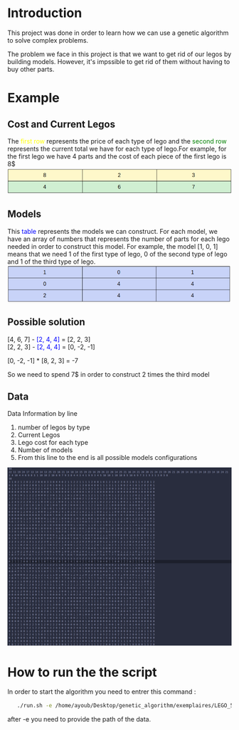 # Introduction
<p>
This project was done in order to learn how we can use a genetic algorithm to solve complex problems. 
</p>
<p>The problem we face in this project is that we want to get rid of our legos by building models. However, it's impssible to get rid of them without having to buy other parts.</p>

# Example
## Cost and Current Legos
The <span style="color : yellow"> first row</span> represents the price of each type of lego and the <span style="color : green"> second row</span> represents the current total we have for each type of lego.For example, for the first lego we have 4 parts and the cost of each piece of the first lego is 8$
![models and prices](images/legos_price.png)

## Models
This <span style="color : blue"> table</span> represents the models we can construct. For each model, we have an array of numbers that represents the number of parts for each lego needed in order to construct this model. For example, the model [1, 0, 1] means that we need 1 of the first type of lego, 0 of the second type of lego and 1 of the third type of lego.
![models and prices](images/models.png)

## Possible solution
[4, 6, 7] - <span style="color : blue"> [2, 4, 4]</span> = [2, 2, 3]<br>
[2, 2, 3] - <span style="color : blue"> [2, 4, 4]</span> = [0, -2, -1]<br>

[0, -2, -1] * [8, 2, 3] = -7 <br>

So we need to spend 7$ in order to construct 2 times the third model


## Data
Data Information by line
<ol>
  <li>number of legos by type</li>
  <li>Current Legos</li>
  <li>Lego cost for each type</li>
  <li>Number of models</li>
  <li>From this line to the end is all possible models configurations</li>
</ol> 

![models and prices](images/example.png)

# How to run the the script
 In order to start the algorithm you need to entrer this command : 
 ```bash
    ./run.sh -e /home/ayoub/Desktop/genetic_algorithm/exemplaires/LEGO_50_50_100
```
after -e you need to provide the path of the data.
